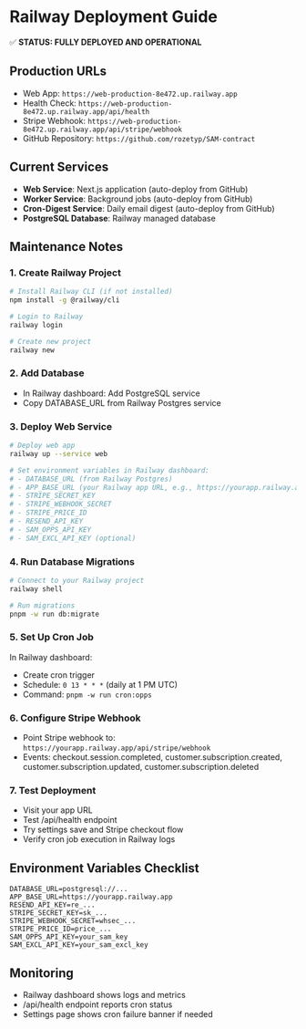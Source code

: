# Railway Deployment Guide

✅ **STATUS: FULLY DEPLOYED AND OPERATIONAL**

## Production URLs
- Web App: `https://web-production-8e472.up.railway.app`
- Health Check: `https://web-production-8e472.up.railway.app/api/health`
- Stripe Webhook: `https://web-production-8e472.up.railway.app/api/stripe/webhook`
- GitHub Repository: `https://github.com/rozetyp/SAM-contract`

## Current Services
- **Web Service**: Next.js application (auto-deploy from GitHub)
- **Worker Service**: Background jobs (auto-deploy from GitHub)  
- **Cron-Digest Service**: Daily email digest (auto-deploy from GitHub)
- **PostgreSQL Database**: Railway managed database

## Maintenance Notes

### 1. Create Railway Project
```bash
# Install Railway CLI (if not installed)
npm install -g @railway/cli

# Login to Railway
railway login

# Create new project
railway new
```

### 2. Add Database
- In Railway dashboard: Add PostgreSQL service
- Copy DATABASE_URL from Railway Postgres service

### 3. Deploy Web Service
```bash
# Deploy web app
railway up --service web

# Set environment variables in Railway dashboard:
# - DATABASE_URL (from Railway Postgres)
# - APP_BASE_URL (your Railway app URL, e.g., https://yourapp.railway.app)
# - STRIPE_SECRET_KEY
# - STRIPE_WEBHOOK_SECRET
# - STRIPE_PRICE_ID
# - RESEND_API_KEY
# - SAM_OPPS_API_KEY
# - SAM_EXCL_API_KEY (optional)
```

### 4. Run Database Migrations
```bash
# Connect to your Railway project
railway shell

# Run migrations
pnpm -w run db:migrate
```

### 5. Set Up Cron Job
In Railway dashboard:
- Create cron trigger
- Schedule: `0 13 * * *` (daily at 1 PM UTC)
- Command: `pnpm -w run cron:opps`

### 6. Configure Stripe Webhook
- Point Stripe webhook to: `https://yourapp.railway.app/api/stripe/webhook`
- Events: checkout.session.completed, customer.subscription.created, customer.subscription.updated, customer.subscription.deleted

### 7. Test Deployment
- Visit your app URL
- Test /api/health endpoint
- Try settings save and Stripe checkout flow
- Verify cron job execution in Railway logs

## Environment Variables Checklist
```
DATABASE_URL=postgresql://...
APP_BASE_URL=https://yourapp.railway.app
RESEND_API_KEY=re_...
STRIPE_SECRET_KEY=sk_...
STRIPE_WEBHOOK_SECRET=whsec_...
STRIPE_PRICE_ID=price_...
SAM_OPPS_API_KEY=your_sam_key
SAM_EXCL_API_KEY=your_sam_excl_key
```

## Monitoring
- Railway dashboard shows logs and metrics
- /api/health endpoint reports cron status
- Settings page shows cron failure banner if needed
